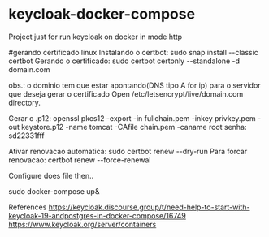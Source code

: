# keycloak-docker-compose

Project just for run keycloak on docker in mode http

#gerando certificado linux
Instalando o certbot: sudo snap install --classic certbot
Gerando o certificado: sudo certbot certonly --standalone -d domain.com

obs.: o dominio tem que estar apontando(DNS tipo A for ip)
para o servidor que deseja gerar o certificado Open /etc/letsencrypt/live/domain.com directory.

Gerar o .p12: openssl pkcs12 -export -in fullchain.pem -inkey privkey.pem -out keystore.p12 -name tomcat -CAfile chain.pem -caname root
senha: sd22331fff

Ativar renovacao automatica: sudo certbot renew --dry-run
Para forcar renovacao: certbot renew --force-renewal

Configure does file then..

sudo docker-compose  up&


References
https://keycloak.discourse.group/t/need-help-to-start-with-keycloak-19-andpostgres-in-docker-compose/16749
https://www.keycloak.org/server/containers
